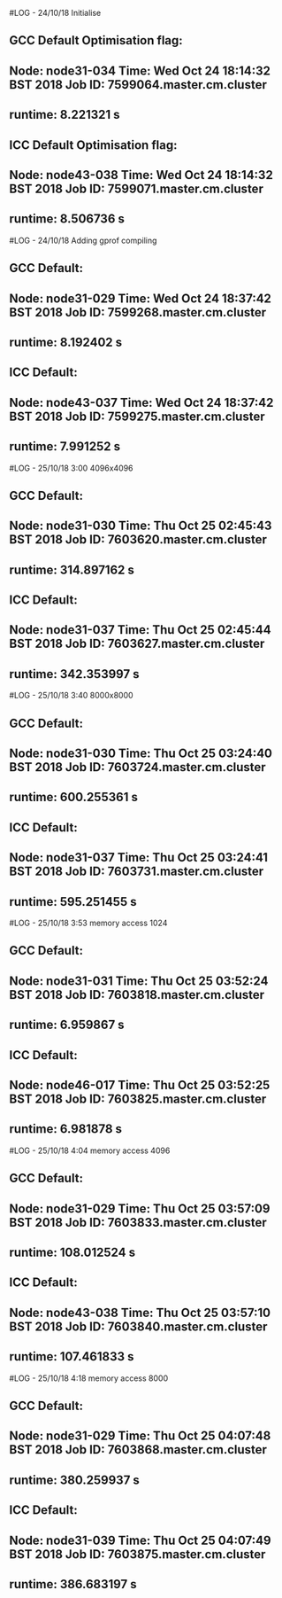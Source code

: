 #LOG - 24/10/18 Initialise


## GCC Default Optimisation flag:
Node: node31-034
Time: Wed Oct 24 18:14:32 BST 2018
Job ID: 7599064.master.cm.cluster
------------------------------------
 runtime: 8.221321 s
------------------------------------

## ICC Default Optimisation flag:
Node: node43-038
Time: Wed Oct 24 18:14:32 BST 2018
Job ID: 7599071.master.cm.cluster
------------------------------------
 runtime: 8.506736 s
------------------------------------

#LOG - 24/10/18 Adding gprof compiling


## GCC Default:
Node: node31-029
Time: Wed Oct 24 18:37:42 BST 2018
Job ID: 7599268.master.cm.cluster
------------------------------------
 runtime: 8.192402 s
------------------------------------

## ICC Default:
Node: node43-037
Time: Wed Oct 24 18:37:42 BST 2018
Job ID: 7599275.master.cm.cluster
------------------------------------
 runtime: 7.991252 s
------------------------------------

#LOG - 25/10/18 3:00 4096x4096


## GCC Default:
Node: node31-030
Time: Thu Oct 25 02:45:43 BST 2018
Job ID: 7603620.master.cm.cluster
------------------------------------
 runtime: 314.897162 s
------------------------------------

## ICC Default:
Node: node31-037
Time: Thu Oct 25 02:45:44 BST 2018
Job ID: 7603627.master.cm.cluster
------------------------------------
 runtime: 342.353997 s
------------------------------------

#LOG - 25/10/18 3:40 8000x8000


## GCC Default:
Node: node31-030
Time: Thu Oct 25 03:24:40 BST 2018
Job ID: 7603724.master.cm.cluster
------------------------------------
 runtime: 600.255361 s
------------------------------------

## ICC Default:
Node: node31-037
Time: Thu Oct 25 03:24:41 BST 2018
Job ID: 7603731.master.cm.cluster
------------------------------------
 runtime: 595.251455 s
------------------------------------

#LOG - 25/10/18 3:53 memory access 1024


## GCC Default:
Node: node31-031
Time: Thu Oct 25 03:52:24 BST 2018
Job ID: 7603818.master.cm.cluster
------------------------------------
 runtime: 6.959867 s
------------------------------------

## ICC Default:
Node: node46-017
Time: Thu Oct 25 03:52:25 BST 2018
Job ID: 7603825.master.cm.cluster
------------------------------------
 runtime: 6.981878 s
------------------------------------
#LOG - 25/10/18 4:04 memory access 4096


## GCC Default:
Node: node31-029
Time: Thu Oct 25 03:57:09 BST 2018
Job ID: 7603833.master.cm.cluster
------------------------------------
 runtime: 108.012524 s
------------------------------------

## ICC Default:
Node: node43-038
Time: Thu Oct 25 03:57:10 BST 2018
Job ID: 7603840.master.cm.cluster
------------------------------------
 runtime: 107.461833 s
------------------------------------

#LOG - 25/10/18 4:18 memory access 8000


## GCC Default:
Node: node31-029
Time: Thu Oct 25 04:07:48 BST 2018
Job ID: 7603868.master.cm.cluster
------------------------------------
 runtime: 380.259937 s
------------------------------------

## ICC Default:
Node: node31-039
Time: Thu Oct 25 04:07:49 BST 2018
Job ID: 7603875.master.cm.cluster
------------------------------------
 runtime: 386.683197 s
------------------------------------


